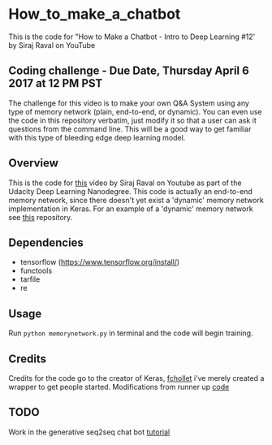 # How_to_make_a_chatbot
This is the code for "How to Make a Chatbot - Intro to Deep Learning #12' by Siraj Raval on YouTube

## Coding challenge - Due Date, Thursday April 6 2017 at 12 PM PST

The challenge for this video is to make your own Q&A System using any type of memory network (plain, end-to-end, or dynamic). You can even use the code in this repository verbatim, just modify it so that a user can ask it questions from the command line. This will be a good way to get familiar with this type of bleeding edge deep learning model.

## Overview

This is the code for [this](https://youtu.be/t5qgjJIBy9g) video by Siraj Raval on Youtube as part of the Udacity Deep Learning Nanodegree. This code is actually an end-to-end memory network, since there doesn't yet exist a 'dynamic' memory network implementation in Keras. For an example of a 'dynamic' memory network see [this](https://github.com/ethancaballero/Improved-Dynamic-Memory-Networks-DMN-plus) repository. 

## Dependencies

* tensorflow (https://www.tensorflow.org/install/)
* functools
* tarfile
* re

## Usage

Run `python memorynetwork.py` in terminal and the code will begin training.

## Credits

Credits for the code go to the creator of Keras, [fchollet](https://github.com/fchollet/keras/blob/master/examples/babi_memnn.py) i've merely created a wrapper to get people started.
Modifications from runner up [code](https://github.com/erilyth/DeepLearning-Challenges/tree/master/Text_Based_Chatbot)

## TODO

Work in the generative seq2seq chat bot [tutorial](https://github.com/oswaldoludwig/Seq2seq-Chatbot-for-Keras)
